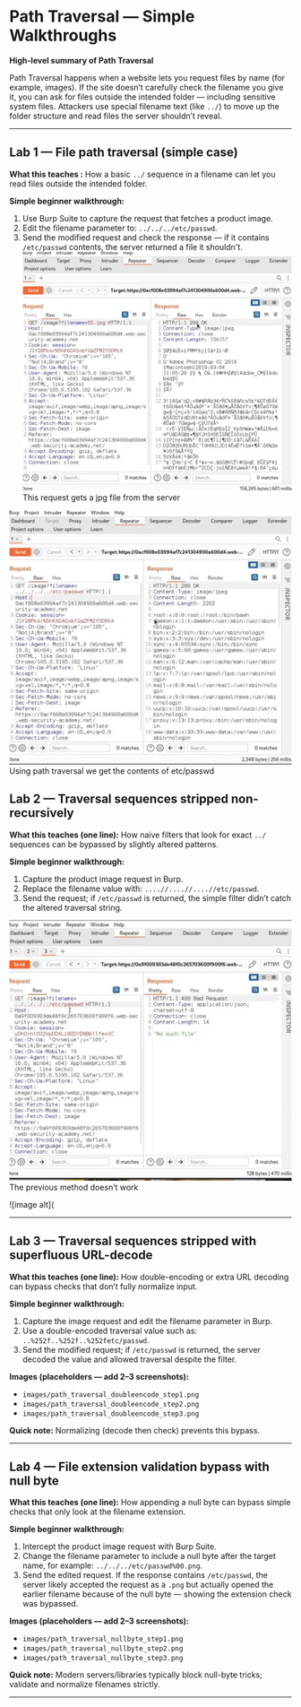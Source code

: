 # Path Traversal — Simple Walkthroughs

**High-level summary of Path Traversal**

Path Traversal happens when a website lets you request files by name (for example, images). If the site doesn’t carefully check the filename you give it, you can ask for files outside the intended folder — including sensitive system files. Attackers use special filename text (like `../`) to move up the folder structure and read files the server shouldn’t reveal.

---

## Lab 1 — File path traversal (simple case)

**What this teaches :**
How a basic `../` sequence in a filename can let you read files outside the intended folder.

**Simple beginner walkthrough:**

1. Use Burp Suite to capture the request that fetches a product image.
2. Edit the filename parameter to: `../../../etc/passwd`.
3. Send the modified request and check the response — if it contains `/etc/passwd` contents, the server returned a file it shouldn't.
![image alt](https://github.com/Lispectree/web-sec/blob/df6bf18f5357fd39d9093d211e26a3d7e8be0187/web-security-labs/labs/path-traversal/PATH%20LAB1%20PHOTO1.jpg)
This request gets a jpg file from the server


![image alt](https://github.com/Lispectree/web-sec/blob/4acba78320b1f80718054a5c2f45bdfc250caa88/web-security-labs/labs/path-traversal/PATH%20LAB1%20PHOTO2.jpg)
Using path traversal we get the contents of etc/passwd


## Lab 2 — Traversal sequences stripped non-recursively

**What this teaches (one line):**
How naive filters that look for exact `../` sequences can be bypassed by slightly altered patterns.

**Simple beginner walkthrough:**

1. Capture the product image request in Burp.
2. Replace the filename value with: `....//....//....//etc/passwd`.
3. Send the request; if `/etc/passwd` is returned, the simple filter didn’t catch the altered traversal string.


![image alt](https://github.com/Lispectree/web-sec/blob/93a707b02d5cc482e6c809d3c083fa4c11a78bab/web-security-labs/labs/path-traversal/PATH%20LAB2%20PHOTO1.jpg)
The previous method doesn’t work


![image alt](

---

## Lab 3 — Traversal sequences stripped with superfluous URL-decode

**What this teaches (one line):**
How double-encoding or extra URL decoding can bypass checks that don’t fully normalize input.

**Simple beginner walkthrough:**

1. Capture the image request and edit the filename parameter in Burp.
2. Use a double-encoded traversal value such as: `..%252f..%252f..%252fetc/passwd`.
3. Send the modified request; if `/etc/passwd` is returned, the server decoded the value and allowed traversal despite the filter.

**Images (placeholders — add 2–3 screenshots):**

* `images/path_traversal_doubleencode_step1.png`
* `images/path_traversal_doubleencode_step2.png`
* `images/path_traversal_doubleencode_step3.png`

**Quick note:** Normalizing (decode then check) prevents this bypass.

---

## Lab 4 — File extension validation bypass with null byte

**What this teaches (one line):**
How appending a null byte can bypass simple checks that only look at the filename extension.

**Simple beginner walkthrough:**

1. Intercept the product image request with Burp Suite.
2. Change the filename parameter to include a null byte after the target name, for example: `../../../etc/passwd%00.png`.
3. Send the edited request. If the response contains `/etc/passwd`, the server likely accepted the request as a `.png` but actually opened the earlier filename because of the null byte — showing the extension check was bypassed.

**Images (placeholders — add 2–3 screenshots):**

* `images/path_traversal_nullbyte_step1.png`
* `images/path_traversal_nullbyte_step2.png`
* `images/path_traversal_nullbyte_step3.png`

**Quick note:** Modern servers/libraries typically block null-byte tricks; validate and normalize filenames strictly.

---

